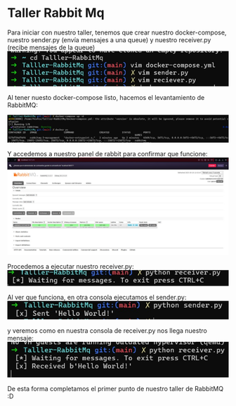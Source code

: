 # Taller Rabbit Mq

Para iniciar con nuestro taller, tenemos que crear nuestro docker-compose, nuestro sender.py (envía mensajes a una queue) y nuestro receiver.py (recibe mensajes de la queue)
![Texto alternativo](https://github.com/FernandoCifuentesB/Talller-RabbitMq/blob/main/82714cd2-6e3d-4826-9ce1-7821177a1cc4.jpg)

Al tener nuesto docker-compose listo, hacemos el levantamiento de RabbitMQ:

![Texto alternativo](https://github.com/FernandoCifuentesB/Talller-RabbitMq/blob/main/65ddefc0-20aa-4bbc-a5f6-1ef0721461b1.jpg)

Y accedemos a nuestro panel de rabbit para confirmar que funcione:
![Texto alternativo](https://github.com/FernandoCifuentesB/Talller-RabbitMq/blob/main/155b76ab-f515-4c66-a2af-8fcf5163a18e.jpg)

Procedemos a ejecutar nuestro receiver.py:
![Texto alternativo](https://github.com/FernandoCifuentesB/Talller-RabbitMq/blob/main/63c4fdc3-3e52-4a0a-b147-6634ec524e70.jpg)

Al ver que funciona, en otra consola ejecutamos el sender.py:
![Texto alternativo](https://github.com/FernandoCifuentesB/Talller-RabbitMq/blob/main/1a701f39-b386-416e-9c6a-c8b830ffda71.jpg)

y veremos como en nuestra consola de receiver.py nos llega nuestro mensaje:
![Texto alternativo](https://github.com/FernandoCifuentesB/Talller-RabbitMq/blob/main/21eafd0a-804a-43f4-8333-61d124eddd2f.jpg)

De esta forma completamos el primer punto de nuestro taller de RabbitMQ :D



